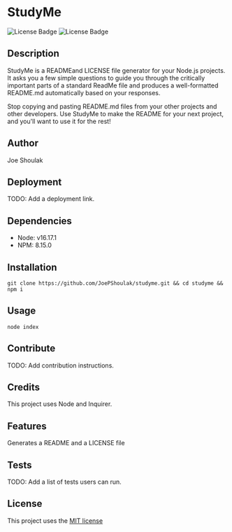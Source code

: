 # StudyMe
![License Badge](https://img.shields.io/github/license/joepshoulak/studyme) ![License Badge](https://img.shields.io/github/last-commit/joepshoulak/studyme)

## Description
StudyMe is a READMEand LICENSE file generator for your Node.js projects. It asks you a few simple questions to guide you through the critically important parts of a standard ReadMe file and produces a well-formatted README.md automatically based on your responses.

Stop copying and pasting README.md files from your other projects and other developers. Use StudyMe to make the README for your next project, and you'll want to use it for the rest!

## Author
Joe Shoulak

## Deployment
TODO: Add a deployment link.

## Dependencies
- Node: v16.17.1
- NPM: 8.15.0

## Installation
`git clone https://github.com/JoePShoulak/studyme.git && cd studyme && npm i`

## Usage
`node index`

## Contribute
TODO: Add contribution instructions.

## Credits
This project uses Node and Inquirer.

## Features
Generates a README and a LICENSE file

## Tests
TODO: Add a list of tests users can run.

## License
This project uses the [MIT license](https://choosealicense.com/licenses/mit/)
